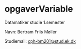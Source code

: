 # opgaverVariable
Datamatiker studie 1.semester


Navn: Bertram Friis Møller

Studiemail: cph-bm201@stud.ek.dk
